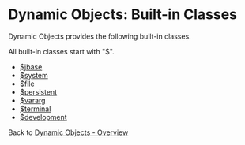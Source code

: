 # Dynamic Objects: Built-in Classes

<PageHeader />

Dynamic Objects provides the following built-in classes.

All built-in classes start with "\$".

- [\$jbase](./../class-$jbase)
- [\$system](./../class-$system)
- [\$file](./../class-$file)
- [\$persistent](./../class-$persistent)
- [\$vararg](./../class-$vararg)
- [\$terminal](./../class-$terminal)
- [\$development](./../class-$development)

Back to [Dynamic Objects - Overview](./../README.md)
